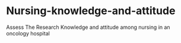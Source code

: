 # Nursing-knowledge-and-attitude
Assess The Research Knowledge and attitude among nursing in an oncology hospital
